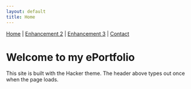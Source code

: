 ```yaml
---
layout: default
title: Home
---
```


<!-- Simple nav -->
<nav style="margin-bottom: 20px;">
  <a href="./index.html">Home</a> |
  <a href="./enhancement-2.html">Enhancement 2</a> |
  <a href="./enhancement-3.html">Enhancement 3</a> |
  <a href="./contact.html">Contact</a>
</nav>

<!-- Typed header -->
<h1 id="typed-header">Welcome to my ePortfolio</h1>

<p>This site is built with the Hacker theme. The header above types out once when the page loads.</p>

<script>
document.addEventListener("DOMContentLoaded", function () {
  const el = document.getElementById("typed-header");
  const text = el.textContent.trim();
  el.textContent = "";
  let i = 0;

  function type() {
    el.textContent = text.slice(0, i++);
    if (i <= text.length) {
      setTimeout(type, 50); // speed (ms per char)
    }
  }

  type();
});
</script>
